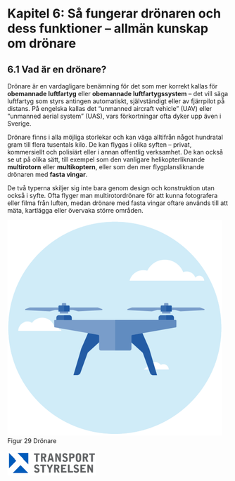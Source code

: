 # Kapitel 6: Så fungerar drönaren och dess funktioner – allmän kunskap om drönare

## 6.1 Vad är en drönare?

Drönare är en vardagligare benämning för det som mer korrekt kallas för **obemannade luftfartyg** eller **obemannade luftfartygssystem** – det vill säga luftfartyg som styrs antingen automatiskt, självständigt eller av fjärrpilot på distans. På engelska kallas det “unmanned aircraft vehicle” (UAV) eller “unmanned aerial system” (UAS), vars förkortningar ofta dyker upp även i Sverige.

Drönare finns i alla möjliga storlekar och kan väga alltifrån något hundratal gram till flera tusentals kilo. De kan flygas i olika syften – privat, kommersiellt och polisiärt eller i annan offentlig verksamhet. De kan också se ut på olika sätt, till exempel som den vanligare helikopterliknande **multirotorn** eller **multikoptern**, eller som den mer flygplansliknande drönaren med **fasta vingar**.

De två typerna skiljer sig inte bara genom design och konstruktion utan också i syfte. Ofta flyger man multirotordrönare för att kunna fotografera eller filma från luften, medan drönare med fasta vingar oftare används till att mäta, kartlägga eller övervaka större områden.

![Figur 29 Drönare](./A1A3_SE-sv/Figur_029.png)  
Figur 29 Drönare

![Transport Styrelsen](./images/Logga.png)  
